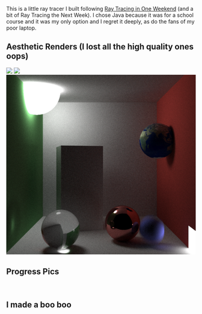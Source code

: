 This is a little ray tracer I built following [Ray Tracing in One Weekend](https://www.realtimerendering.com/raytracing/Ray%20Tracing%20in%20a%20Weekend.pdf) (and a bit of Ray Tracing the Next Week). I chose Java because it was for a school course and it was my only option and I regret it deeply, as do the fans of my poor laptop. 


## Aesthetic Renders (I lost all the high quality ones oops) 

![](/readme/1.png)
![](/readme/2.png)
![](/readme/3.png)

## Progress Pics
![]()

## I made a boo boo